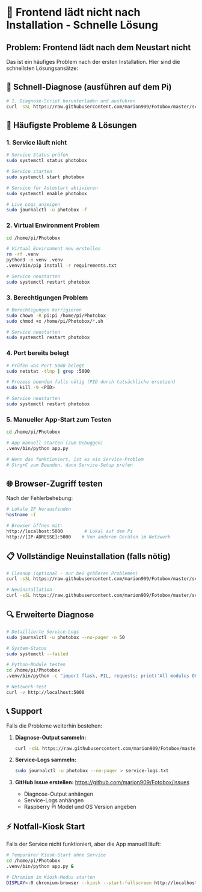 # 🚨 Frontend lädt nicht nach Installation - Schnelle Lösung

## Problem: Frontend lädt nach dem Neustart nicht

Das ist ein häufiges Problem nach der ersten Installation. Hier sind die schnellsten Lösungsansätze:

## 🔧 Schnell-Diagnose (ausführen auf dem Pi)

```bash
# 1. Diagnose-Script herunterladen und ausführen
curl -sSL https://raw.githubusercontent.com/marion909/Fotobox/master/scripts/diagnose_installation.sh | bash
```

## 🚀 Häufigste Probleme & Lösungen

### 1. Service läuft nicht
```bash
# Service Status prüfen
sudo systemctl status photobox

# Service starten
sudo systemctl start photobox

# Service für Autostart aktivieren
sudo systemctl enable photobox

# Live Logs anzeigen
sudo journalctl -u photobox -f
```

### 2. Virtual Environment Problem
```bash
cd /home/pi/Photobox

# Virtual Environment neu erstellen
rm -rf .venv
python3 -m venv .venv
.venv/bin/pip install -r requirements.txt

# Service neustarten
sudo systemctl restart photobox
```

### 3. Berechtigungen Problem
```bash
# Berechtigungen korrigieren
sudo chown -R pi:pi /home/pi/Photobox
sudo chmod +x /home/pi/Photobox/*.sh

# Service neustarten
sudo systemctl restart photobox
```

### 4. Port bereits belegt
```bash
# Prüfen was Port 5000 belegt
sudo netstat -tlnp | grep :5000

# Prozess beenden falls nötig (PID durch tatsächliche ersetzen)
sudo kill -9 <PID>

# Service neustarten
sudo systemctl restart photobox
```

### 5. Manueller App-Start zum Testen
```bash
cd /home/pi/Photobox

# App manuell starten (zum Debuggen)
.venv/bin/python app.py

# Wenn das funktioniert, ist es ein Service-Problem
# Strg+C zum Beenden, dann Service-Setup prüfen
```

## 🌐 Browser-Zugriff testen

Nach der Fehlerbehebung:

```bash
# Lokale IP herausfinden
hostname -I

# Browser öffnen mit:
http://localhost:5000        # Lokal auf dem Pi
http://[IP-ADRESSE]:5000    # Von anderen Geräten im Netzwerk
```

## 📋 Vollständige Neuinstallation (falls nötig)

```bash
# Cleanup (optional - nur bei größeren Problemen)
curl -sSL https://raw.githubusercontent.com/marion909/Fotobox/master/scripts/cleanup_photobox.sh | bash

# Neuinstallation
curl -sSL https://raw.githubusercontent.com/marion909/Fotobox/master/scripts/install_complete.sh | bash
```

## 🔍 Erweiterte Diagnose

```bash
# Detaillierte Service-Logs
sudo journalctl -u photobox --no-pager -n 50

# System-Status
sudo systemctl --failed

# Python-Module testen
cd /home/pi/Photobox
.venv/bin/python -c "import flask, PIL, requests; print('All modules OK')"

# Netzwerk-Test
curl -v http://localhost:5000
```

## 📞 Support

Falls die Probleme weiterhin bestehen:

1. **Diagnose-Output sammeln:**
   ```bash
   curl -sSL https://raw.githubusercontent.com/marion909/Fotobox/master/scripts/diagnose_installation.sh | bash > diagnose.txt
   ```

2. **Service-Logs sammeln:**
   ```bash
   sudo journalctl -u photobox --no-pager > service-logs.txt
   ```

3. **GitHub Issue erstellen:** https://github.com/marion909/Fotobox/issues
   - Diagnose-Output anhängen
   - Service-Logs anhängen
   - Raspberry Pi Model und OS Version angeben

## ⚡ Notfall-Kiosk Start

Falls der Service nicht funktioniert, aber die App manuell läuft:

```bash
# Temporärer Kiosk-Start ohne Service
cd /home/pi/Photobox
.venv/bin/python app.py &

# Chromium im Kiosk-Modus starten
DISPLAY=:0 chromium-browser --kiosk --start-fullscreen http://localhost:5000 &
```